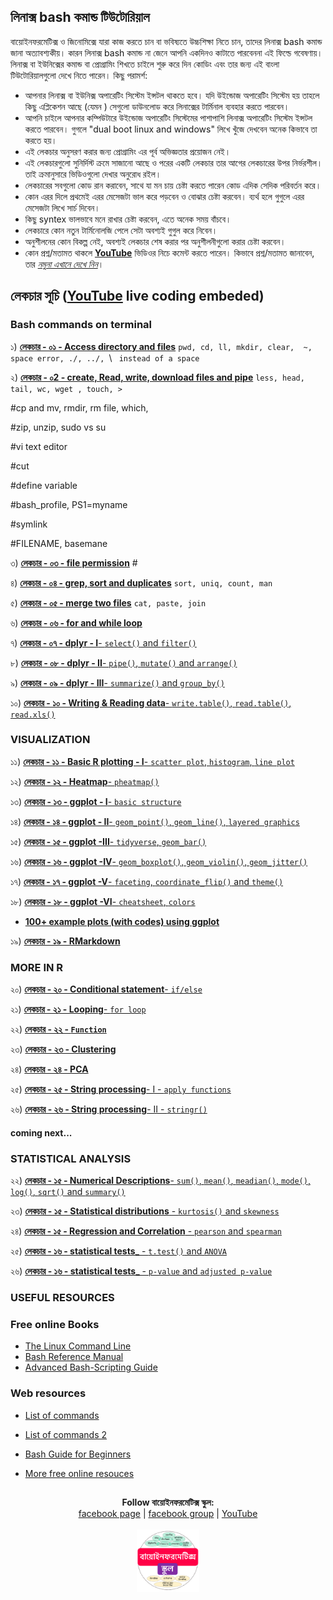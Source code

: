 ## লিনাক্স bash কমান্ড টিউটোরিয়াল

বায়োইনফরমেটিক্স ও জিনোমিক্সে যারা কাজ করতে চান বা ভবিষ্যতে উচ্চশিক্ষা নিতে চান, তাদের লিনাক্স bash কমান্ড জানা অত্যাবশ্যকীয়। কারন লিনাক্স bash কমান্ড না জেনে আপনি একদিনও কাটাতে পারবেননা এই ফিল্ডে গবেষণায়। লিনাক্স বা ইউনিক্সের কমান্ড বা প্রোগ্রামিং শিখতে চাইলে শুরু করে দিন কোডিং এবং তার জন্য এই বাংলা টিউটোরিয়ালগুলো দেখে নিতে পারেন। কিছু পরামর্শ: 

- আপনার লিনাক্স বা ইউনিক্স অপারেটিং সিস্টেম ইন্সটল থাকতে হবে। যদি উইন্ডোজ অপারেটিং সিস্টেম হয় তাহলে কিছু এপ্লিকেশন আছে (যেমন ) সেগুলো ডাউনলোড করে লিনাক্সের টার্মিনাল ব্যবহার করতে পারবেন।
- আপনি চাইলে আপনার কম্পিউটারে উইন্ডোজ অপারেটিং সিস্টেমের পাশাপাশি লিনাক্স অপারেটিং সিস্টেম ইন্সটল করতে পারবেন। গুগলে "dual boot linux and windows" লিখে খুঁজে দেখবেন অনেক কিভাবে তা করতে হয়।  
- এই লেকচার অনুসরণ করার জন্য প্রোগ্রামিং এর পূর্ব অভিজ্ঞতার প্রয়োজন নেই। 
- এই লেকচারগুলো সুনির্দিস্ট ক্রমে সাজানো আছে ও পরের একটি লেকচার তার আগের লেকচারের উপর নির্ভরশীল। তাই ক্রমানুসারে ভিডিওগুলো দেখার অনুরোধ রইল। 
- লেকচারের সবগুলো কোড রান করাবেন, সাথে যা মন চায় চেষ্টা করতে পারেন কোড এদিক সেদিক পরিবর্তন করে। 
- কোন এরর দিলে প্রথমেই এরর মেসেজটা ভাল করে পড়বেন ও বোঝার চেষ্টা করবেন। ব্যর্থ হলে গুগুলে এরর মেসেজটা লিখে সার্চ দিবেন। 
- কিছু syntex ভালভাবে মনে রাখার চেষ্টা করবেন, এতে অনেক সময় বাঁচবে। 
- লেকচারে কোন নতুন টার্মিনোলজি পেলে সেটা অবশ্যই গুগুল করে নিবেন। 
- অনুশীলনের কোন বিকল্প নেই, অবশ্যই লেকচার শেষ করার পর অনুশীলনীগুলো করার চেষ্টা করবেন। 
- কোন প্রশ্ন/মতামত থাকলে [__YouTube__](https://www.youtube.com/channel/UCm-8CdrvGi2SjLEOUSCztIg?view_as=subscriber) ভিডিওর নিচে কমেন্ট করতে পারেন। কিভাবে প্রশ্ন/মতামত জানাবেন, তার [_নমুনা এখানে দেখে নিন_](https://github.com/Rashedul/R-Tutorials/blob/master/files/AskQuestion.md)। 


## লেকচার  সূচি ([__YouTube__](https://www.youtube.com/watch?v=lafxMD71tDo&list=PLwFiXZvdEO5IV9crcJBsJWHETYQpU68QM) live coding embeded)
 
### Bash commands on terminal

১)  [__লেকচার - ০১ - Access directory and files__](https://github.com/Rashedul/R-Tutorials/blob/master/files/Lec-01.sh) `pwd, cd, ll, mkdir, clear,  ~, space error, ./, ../, `\  ` instead of a space`

২)  [__লেকচার - ০2 - create, Read, write, download files and pipe__](https://github.com/Rashedul/R-Tutorials/blob/master/files/Lec-02.md) `less, head, tail, wc, wget , touch, >`

#cp and mv, rmdir, rm file, which,

#zip, unzip, sudo vs su

#vi text editor

#cut

#define variable

#bash_profile, PS1=myname

#symlink

#FILENAME, basemane

৩)  [__লেকচার - ০৩ - file permission__](https://github.com/Rashedul/R-Tutorials/blob/master/files/Lec-03.md) #

৪)  [__লেকচার - ০৪ - grep, sort and duplicates__](https://github.com/Rashedul/R-Tutorials/blob/master/files/Lec-04.md) `sort, uniq, count, man`

৫)  [__লেকচার - ০৫ - merge two files__](https://github.com/Rashedul/R-Tutorials/blob/master/files/Lec-05.md) `cat, paste, join`

৬)  [__লেকচার - ০৬ - for and while loop__](https://github.com/Rashedul/R-Tutorials/blob/master/files/Lec-06.md)

৭)  [__লেকচার - ০৭ - dplyr - I__- `select()` and `filter()`](https://github.com/Rashedul/R-Tutorials/blob/master/files/Lec-07.md)

৮)  [__লেকচার - ০৮ - dplyr - II__- `pipe()`, `mutate()` and `arrange()`](https://github.com/Rashedul/R-Tutorials/blob/master/files/Lec-08.md)

৯)  [__লেকচার - ০৯ - dplyr - III__-  `summarize()` and `group_by()`](https://github.com/Rashedul/R-Tutorials/blob/master/files/Lec-09.md)

১০)  [__লেকচার - ১০ - Writing & Reading data__- `write.table()`, `read.table()`, `read.xls()`](https://github.com/Rashedul/R-Tutorials/blob/master/files/Lec-10.md)


### VISUALIZATION

১১)  [__লেকচার - ১১ - Basic R plotting - I__- `scatter plot`, `histogram`, `line plot`](https://github.com/Rashedul/R-Tutorials/blob/master/files/Lec-11.md)

১২)  [__লেকচার - ১২ - Heatmap__- `pheatmap()`](https://github.com/Rashedul/R-Tutorials/blob/master/files/Lec-12.md)

১৩)  [__লেকচার - ১৩ - ggplot - I__- `basic structure`](https://github.com/Rashedul/R-Tutorials/blob/master/files/Lec-13.md)

১৪)  [__লেকচার - ১৪ - ggplot - II__- `geom_point()`, `geom_line()`, `layered graphics`](https://github.com/Rashedul/R-Tutorials/blob/master/files/Lec-14.md)

১৫)  [__লেকচার - ১৫ - ggplot -III__- `tidyverse`, `geom_bar()`](https://github.com/Rashedul/R-Tutorials/blob/master/files/Lec-15.md)

১৬)  [__লেকচার - ১৬ - ggplot -IV__- `geom_boxplot()`, `geom_violin()`, `geom_jitter()`](https://github.com/Rashedul/R-Tutorials/blob/master/files/Lec-16.md)

১৭)  [__লেকচার - ১৭ - ggplot -V__-  `faceting`, `coordinate_flip()` and `theme()`](https://github.com/Rashedul/R-Tutorials/blob/master/files/Lec-17.md)

১৮)  [__লেকচার - ১৮ - ggplot -VI__-  `cheatsheet`, `colors`](https://github.com/Rashedul/R-Tutorials/blob/master/files/Lec-18.md)

 - [__100+ example plots (with codes) using ggplot__](https://github.com/Rashedul/R-Tutorials/blob/master/scripts/example_ggplot.md)

১৯)  [__লেকচার - ১৯ - RMarkdown__](https://github.com/Rashedul/R-Tutorials/blob/master/files/RMarkdown_lecture.md)


### MORE IN R 

২০)  [__লেকচার - ২০ - Conditional statement__- `if/else`](https://github.com/Rashedul/R-Tutorials/blob/master/files/Lec-20.md)

২১)  [__লেকচার - ২১ - Looping__- `for loop`](https://github.com/Rashedul/R-Tutorials/blob/master/files/Lec-21.md)

২২)  [__লেকচার - ২২ - `Function`__](https://github.com/Rashedul/R-Tutorials/blob/master/files/Lec-22.md)

২৩)  [__লেকচার - ২৩ - Clustering__](https://github.com/Rashedul/R-Tutorials/blob/master/files/Lec-23.md)

২৪)  [__লেকচার - ২৪ - PCA__](https://github.com/Rashedul/R-Tutorials/blob/master/files/Lec-.md)

২৫)  [__লেকচার - ২৫ - String processing__- I -  `apply functions`](https://github.com/Rashedul/R-Tutorials/blob/master/files/Lec-.md)

২৬)  [__লেকচার - ২৬ - String processing__- II - `stringr()`](https://github.com/Rashedul/R-Tutorials/blob/master/files/Lec-.md)


#### coming next...


### STATISTICAL ANALYSIS

২২)  [__লেকচার - ১৫ - Numerical Descriptions__- `sum()`, `mean()`, `meadian()`, `mode()`, `log()`, `sqrt()` and `summary()`](https://github.com/Rashedul/R-Tutorials/blob/master/files/Lec-.md)

২৩)  [__লেকচার - ১৫ - Statistical distributions__ - `kurtosis()` and `skewness`](https://github.com/Rashedul/R-Tutorials/blob/master/files/Lec-.md)

২৪)  [__লেকচার - ১৫ - Regression and Correlation__ - `pearson` and `spearman`](https://github.com/Rashedul/R-Tutorials/blob/master/files/Lec-.md)

২৫)  [__লেকচার - ১৬ - statistical tests___ - `t.test()` and `ANOVA`](https://github.com/Rashedul/R-Tutorials/blob/master/files/Lec-.md)

২৬)  [__লেকচার - ১৬ - statistical tests___ - `p-value` and `adjusted p-value`](https://github.com/Rashedul/R-Tutorials/blob/master/files/Lec-.md)


### USEFUL RESOURCES


### Free online Books

- [The Linux Command Line](http://linuxcommand.org/tlcl.php)
- [Bash Reference Manual](https://www.gnu.org/software/bash/manual/bash.html#What-is-Bash_003f)
- [Advanced Bash-Scripting Guide](http://tldp.org/LDP/abs/abs-guide.pdf)


### Web resources

- [List of commands](https://courses.cs.washington.edu/courses/cse390a/14au/bash.html)

- [List of commands 2](https://genome.sph.umich.edu/wiki/Basic_Linux_Intro)

- [Bash Guide for Beginners](https://www.tldp.org/LDP/Bash-Beginners-Guide/html/)

- [More free online resouces](https://www.linuxlinks.com/excellent-free-books-learn-bash/)


## 

##




<p align="center">
  <b>Follow বায়োইনফরমেটিক্স স্কুল:</b><br>
  <a href="https://www.facebook.com/%E0%A6%AC%E0%A6%BE%E0%A6%AF%E0%A6%BC%E0%A7%8B%E0%A6%87%E0%A6%A8%E0%A6%AB%E0%A6%B0%E0%A6%AE%E0%A7%87%E0%A6%9F%E0%A6%BF%E0%A6%95%E0%A7%8D%E0%A6%B8-%E0%A6%B8%E0%A7%8D%E0%A6%95%E0%A7%81%E0%A6%B2-575599666193690/">facebook page</a> |
  <a href="https://www.facebook.com/groups/390262838074549/">facebook group</a> |
  <a href="https://www.youtube.com/channel/UCm-8CdrvGi2SjLEOUSCztIg?view_as=subscriber">YouTube</a>
  <br><br>
  <img src="./files/logo.png" height="100" width="100">
</p>


